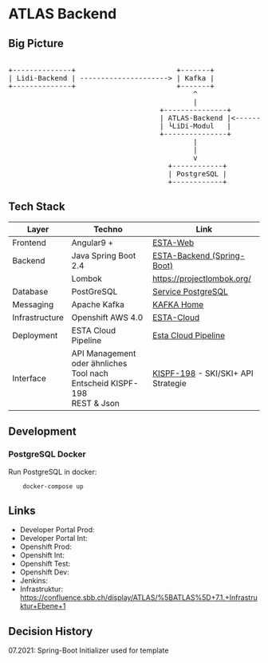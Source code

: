 # ATLAS Backend

## Big Picture
<pre>

+--------------+                        +-------+
| Lidi-Backend | ---------------------> | Kafka |
+--------------+                        +-------+
                                            ^
                                            |
                                    +---------------+          +------------------------+               +----------------+
                                    | ATLAS-Backend |<---------| API-Management Gateway |<--------------| ATLAS-Frontend |
                                    | └LiDi-Modul   |          | CloudWAF Container     |               +----------------+                  
                                    +---------------+          +------------------------+               
                                            |
                                            |
                                            v
                                      +------------+
                                      | PostgreSQL |
                                      +------------+
</pre>
## Tech Stack 
| Layer     |  Techno    |  Link     |
|-----------|------------|-----------|
|Frontend   | Angular9 + | [ESTA-Web](https://confluence.sbb.ch/display/CLEW/ESTA-Web) |
|Backend    |Java Spring Boot 2.4 | [ESTA-Backend (Spring-Boot)](https://confluence.sbb.ch/pages/viewpage.action?pageId=1306395091) |
|           |Lombok | https://projectlombok.org/ |
|Database	|PostGreSQL| [Service PostgreSQL](https://confluence.sbb.ch/display/PLA/Service+PostgreSQL)|
|Messaging	|Apache Kafka| [KAFKA Home](https://confluence.sbb.ch/display/KAFKA/KAFKA+Home)|
|Infrastructure|	Openshift AWS 4.0| [ESTA-Cloud](https://confluence.sbb.ch/display/CLEW/ESTA-Cloud)|
|Deployment	|ESTA Cloud Pipeline| [Esta Cloud Pipeline](https://confluence.sbb.ch/display/CLEW/Esta+Cloud+Pipeline)|
|Interface|  API Management oder ähnliches Tool nach Entscheid KISPF-198 <br> REST & Json| [KISPF-198](https://flow.sbb.ch/browse/KISPF-198) - SKI/SKI+ API Strategie|        

## Development
### PostgreSQL Docker
Run PostgreSQL in docker:
~~~
    docker-compose up
~~~

## Links
* Developer Portal Prod:
* Developer Portal Int:
* Openshift Prod:
* Openshift Int:
* Openshift Test:
* Openshift Dev: 
* Jenkins:
* Infrastruktur: https://confluence.sbb.ch/display/ATLAS/%5BATLAS%5D+7.1.+Infrastruktur+Ebene+1


## Decision History
07.2021: Spring-Boot Initializer used for template